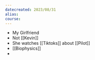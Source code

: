 ```yaml
---
datecreated: 2023/08/31
alias: 
course: 
---
```



- My Girlfriend
- Not [[Kevin]]
- She watches [[Tiktoks]] about [[Pilot]]
- [[Biophysics]]
- 